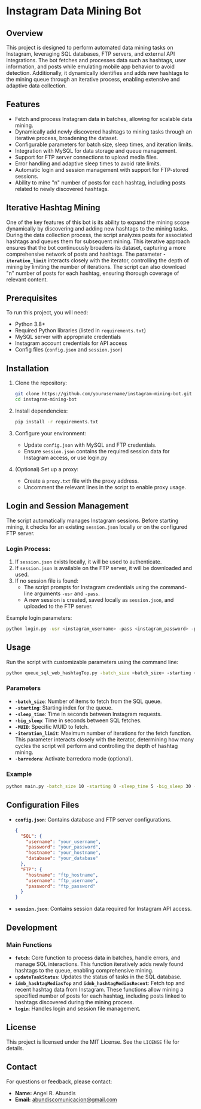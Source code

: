 # Instagram Data Mining Bot

## Overview
This project is designed to perform automated data mining tasks on Instagram, leveraging SQL databases, FTP servers, and external API integrations. The bot fetches and processes data such as hashtags, user information, and posts while emulating mobile app behavior to avoid detection. Additionally, it dynamically identifies and adds new hashtags to the mining queue through an iterative process, enabling extensive and adaptive data collection.

## Features
- Fetch and process Instagram data in batches, allowing for scalable data mining.
- Dynamically add newly discovered hashtags to mining tasks through an iterative process, broadening the dataset.
- Configurable parameters for batch size, sleep times, and iteration limits.
- Integration with MySQL for data storage and queue management.
- Support for FTP server connections to upload media files.
- Error handling and adaptive sleep times to avoid rate limits.
- Automatic login and session management with support for FTP-stored sessions.
- Ability to mine "n" number of posts for each hashtag, including posts related to newly discovered hashtags.

## Iterative Hashtag Mining
One of the key features of this bot is its ability to expand the mining scope dynamically by discovering and adding new hashtags to the mining tasks. During the data collection process, the script analyzes posts for associated hashtags and queues them for subsequent mining. This iterative approach ensures that the bot continuously broadens its dataset, capturing a more comprehensive network of posts and hashtags. The parameter **`-iteration_limit`** interacts closely with the iterator, controlling the depth of mining by limiting the number of iterations. The script can also download "n" number of posts for each hashtag, ensuring thorough coverage of relevant content.

## Prerequisites
To run this project, you will need:

- Python 3.8+
- Required Python libraries (listed in `requirements.txt`)
- MySQL server with appropriate credentials
- Instagram account credentials for API access
- Config files (`config.json` and `session.json`)

## Installation
1. Clone the repository:
   ```bash
   git clone https://github.com/yourusername/instagram-mining-bot.git
   cd instagram-mining-bot
   ```

2. Install dependencies:
   ```bash
   pip install -r requirements.txt
   ```

3. Configure your environment:
   - Update `config.json` with MySQL and FTP credentials.
   - Ensure `session.json` contains the required session data for Instagram access, or use login.py

4. (Optional) Set up a proxy:
   - Create a `proxy.txt` file with the proxy address.
   - Uncomment the relevant lines in the script to enable proxy usage.

## Login and Session Management
The script automatically manages Instagram sessions. Before starting mining, it checks for an existing `session.json` locally or on the configured FTP server.

### Login Process:
1. If `session.json` exists locally, it will be used to authenticate.
2. If `session.json` is available on the FTP server, it will be downloaded and used.
3. If no session file is found:
   - The script prompts for Instagram credentials using the command-line arguments `-usr` and `-pass`.
   - A new session is created, saved locally as `session.json`, and uploaded to the FTP server.

Example login parameters:
```bash
python login.py -usr <instagram_username> -pass <instagram_password> -proxy <optional_proxy>
```

## Usage
Run the script with customizable parameters using the command line:

```bash
python queue_sql_web_hashtagTop.py -batch_size <batch_size> -starting <starting_point> -sleep_time <sleep_time> -big_sleep <big_sleep_time> -MUID <muid> -iteration_limit <iteration_limit> -barredora <on/off>
```

### Parameters
- **`-batch_size`**: Number of items to fetch from the SQL queue.
- **`-starting`**: Starting index for the queue.
- **`-sleep_time`**: Time in seconds between Instagram requests.
- **`-big_sleep`**: Time in seconds between SQL fetches.
- **`-MUID`**: Specific MUID to fetch.
- **`-iteration_limit`**: Maximum number of iterations for the fetch function. This parameter interacts closely with the iterator, determining how many cycles the script will perform and controlling the depth of hashtag mining.
- **`-barredora`**: Activate barredora mode (optional).

### Example
```bash
python main.py -batch_size 10 -starting 0 -sleep_time 5 -big_sleep 30 -MUID None -iteration_limit 20 -barredora on
```

## Configuration Files
- **`config.json`**:
  Contains database and FTP server configurations.
  ```json
  {
    "SQL": {
      "username": "your_username",
      "password": "your_password",
      "hostname": "your_hostname",
      "database": "your_database"
    },
    "FTP": {
      "hostname": "ftp_hostname",
      "username": "ftp_username",
      "password": "ftp_password"
    }
  }
  ```

- **`session.json`**:
  Contains session data required for Instagram API access.

## Development
### Main Functions
- **`fetch`**: Core function to process data in batches, handle errors, and manage SQL interactions. This function iteratively adds newly found hashtags to the queue, enabling comprehensive mining.
- **`updateTaskStatus`**: Updates the status of tasks in the SQL database.
- **`idmb_hashtagMediasTop`** and **`idmb_hashtagMediasRecent`**: Fetch top and recent hashtag data from Instagram. These functions allow mining a specified number of posts for each hashtag, including posts linked to hashtags discovered during the mining process.
- **`login`**: Handles login and session file management.

## License
This project is licensed under the MIT License. See the `LICENSE` file for details.

## Contact
For questions or feedback, please contact:
- **Name:** Angel R. Abundis
- **Email:** abundiscomunicacion@gmail.com
